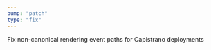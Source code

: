 ```yaml
---
bump: "patch"
type: "fix"
---
```


Fix non-canonical rendering event paths for Capistrano deployments

